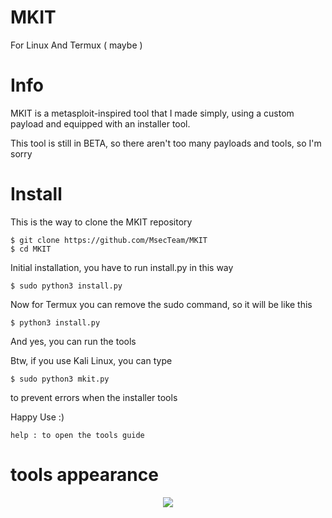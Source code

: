# MKIT
For Linux And Termux ( maybe )

# Info 
MKIT is a metasploit-inspired tool that I made simply, using a custom payload and equipped with an installer tool.

This tool is still in BETA, so there aren't too many payloads and tools, so I'm sorry

# Install
This is the way to clone the MKIT repository
  ```
  $ git clone https://github.com/MsecTeam/MKIT
  $ cd MKIT
  ```
Initial installation, you have to run install.py in this way
  ```
  $ sudo python3 install.py
  ```
Now for Termux you can remove the sudo command, so it will be like this

  ```
  $ python3 install.py
  ```

And yes, you can run the tools

Btw, if you use Kali Linux, you can type
  ```
  $ sudo python3 mkit.py
  ```
to prevent errors when the installer tools

Happy Use :)
  ```
  help : to open the tools guide
  ```

# tools appearance
<p align="center">
  <img src="https://j.top4top.io/p_26133zs7g1.png">
</p>
